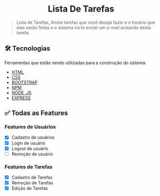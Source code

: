 <h1 align="center">Lista De Tarefas</h1>

>Lista de Tarefas, Anote tarefas que você deseja fazer e o horário que elas serão feitas e o sistema irá te enviar um e-mail avisando desta tarefa.

## 🛠 Tecnologias

Ferramentas que estão sendo utilizadas para a construção do sistema:

- [HTML](https://www.w3schools.com/html/)
- [CSS](https://www.w3schools.com/css/)
- [BOOTSTRAP](https://bootstrap/)
- [NPM](https://www.npmjs.com/)
- [NODE .JS](https://nodejs.org/en/)
- [EXPRESS](https://expressjs.com/pt-br/)

## ✅ Todas as Features

### Features de Usuários 
- [x] Cadastro de usuários
- [x] Login de usuário 
- [x] Logout de usuário
- [ ] Remoção de usuário

### Features de Tarefas 
- [x] Cadastro de Tarefas
- [x] Remoção de Tarefas
- [x] Edição de Tarefas

